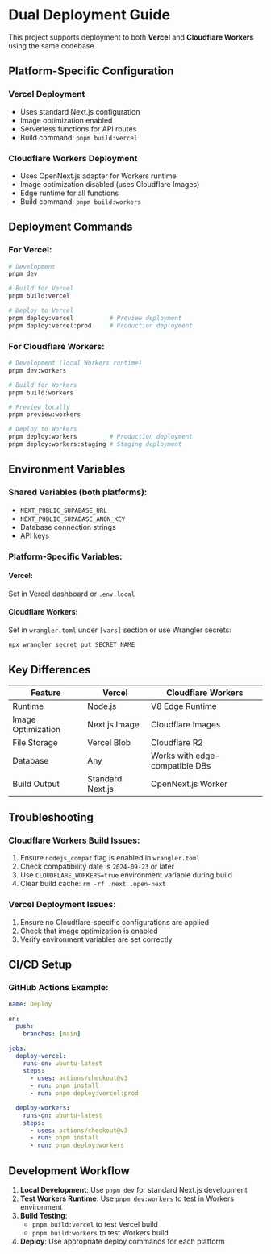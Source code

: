 # Dual Deployment Guide

This project supports deployment to both **Vercel** and **Cloudflare Workers** using the same codebase.

## Platform-Specific Configuration

### Vercel Deployment
- Uses standard Next.js configuration
- Image optimization enabled
- Serverless functions for API routes
- Build command: `pnpm build:vercel`

### Cloudflare Workers Deployment
- Uses OpenNext.js adapter for Workers runtime
- Image optimization disabled (uses Cloudflare Images)
- Edge runtime for all functions
- Build command: `pnpm build:workers`

## Deployment Commands

### For Vercel:
```bash
# Development
pnpm dev

# Build for Vercel
pnpm build:vercel

# Deploy to Vercel
pnpm deploy:vercel          # Preview deployment
pnpm deploy:vercel:prod     # Production deployment
```

### For Cloudflare Workers:
```bash
# Development (local Workers runtime)
pnpm dev:workers

# Build for Workers
pnpm build:workers

# Preview locally
pnpm preview:workers

# Deploy to Workers
pnpm deploy:workers         # Production deployment
pnpm deploy:workers:staging # Staging deployment
```

## Environment Variables

### Shared Variables (both platforms):
- `NEXT_PUBLIC_SUPABASE_URL`
- `NEXT_PUBLIC_SUPABASE_ANON_KEY`
- Database connection strings
- API keys

### Platform-Specific Variables:

#### Vercel:
Set in Vercel dashboard or `.env.local`

#### Cloudflare Workers:
Set in `wrangler.toml` under `[vars]` section or use Wrangler secrets:
```bash
npx wrangler secret put SECRET_NAME
```

## Key Differences

| Feature | Vercel | Cloudflare Workers |
|---------|--------|-------------------|
| Runtime | Node.js | V8 Edge Runtime |
| Image Optimization | Next.js Image | Cloudflare Images |
| File Storage | Vercel Blob | Cloudflare R2 |
| Database | Any | Works with edge-compatible DBs |
| Build Output | Standard Next.js | OpenNext.js Worker |

## Troubleshooting

### Cloudflare Workers Build Issues:
1. Ensure `nodejs_compat` flag is enabled in `wrangler.toml`
2. Check compatibility date is `2024-09-23` or later
3. Use `CLOUDFLARE_WORKERS=true` environment variable during build
4. Clear build cache: `rm -rf .next .open-next`

### Vercel Deployment Issues:
1. Ensure no Cloudflare-specific configurations are applied
2. Check that image optimization is enabled
3. Verify environment variables are set correctly

## CI/CD Setup

### GitHub Actions Example:
```yaml
name: Deploy

on:
  push:
    branches: [main]

jobs:
  deploy-vercel:
    runs-on: ubuntu-latest
    steps:
      - uses: actions/checkout@v3
      - run: pnpm install
      - run: pnpm deploy:vercel:prod

  deploy-workers:
    runs-on: ubuntu-latest
    steps:
      - uses: actions/checkout@v3
      - run: pnpm install
      - run: pnpm deploy:workers
```

## Development Workflow

1. **Local Development**: Use `pnpm dev` for standard Next.js development
2. **Test Workers Runtime**: Use `pnpm dev:workers` to test in Workers environment
3. **Build Testing**: 
   - `pnpm build:vercel` to test Vercel build
   - `pnpm build:workers` to test Workers build
4. **Deploy**: Use appropriate deploy commands for each platform 